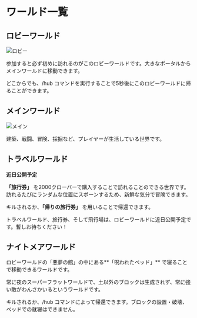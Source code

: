 # ワールド一覧

## ロビーワールド

![ロビー](/worlds/lobby.png)

参加すると必ず初めに訪れるのがこのロビーワールドです。大きなポータルからメインワールドに移動できます。

どこからでも、/hub コマンドを実行することで5秒後にこのロビーワールドに帰ることができます。

## メインワールド

![メイン](/worlds/main.png)

建築、戦闘、冒険、採掘など、プレイヤーが生活している世界です。

## トラベルワールド

**近日公開予定**

**「旅行券」** を2000クローバーで購入することで訪れることのできる世界です。訪れるたびにランダムな位置にスポーンするため、新鮮な気分で冒険できます。

キルされるか、**「帰りの旅行券」** を用いることで帰還できます。

トラベルワールド、旅行券、そして飛行場は、ロビーワールドに近日公開予定です。暫しお待ちください！

## ナイトメアワールド

ロビーワールドの「悪夢の館」の中にある**「呪われたベッド」** で寝ることで移動できるワールドです。

常に夜のスーパーフラットワールドで、土以外のブロックは生成されず、常に強い敵がわんさかいるというワールドです。

キルされるか、/hub コマンドによって帰還できます。ブロックの設置・破壊、ベッドでの就寝はできません。
